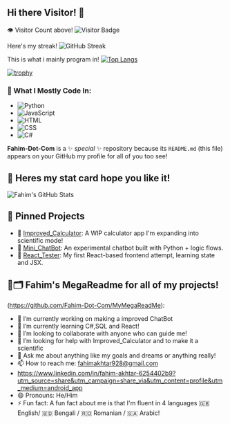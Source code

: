 ## Hi there Visitor! 👋
👁️ Visitor Count above!
![Visitor Badge](https://visitor-badge.laobi.icu/badge?page_id=Fahim-Dot-Com.Fahim-Dot-Com)

Here's my streak!
![GitHub Streak](https://github-readme-streak-stats.herokuapp.com/?user=Fahim-Dot-Com&theme=dark)

This is what i mainly program in!
[![Top Langs](https://github-readme-stats.vercel.app/api/top-langs/?username=Fahim-Dot-Com&layout=pie&langs_count=6&theme=tokyonight&v=3)](https://github.com/anuraghazra/github-readme-stats)


[![trophy](https://github-profile-trophy.vercel.app/?username=Fahim-Dot-Com&theme=gruvbox)](https://github.com/ryo-ma/github-profile-trophy)

### 🧠 What I Mostly Code In:
- ![Python](https://img.shields.io/badge/Python-57%25-blue)
- ![JavaScript](https://img.shields.io/badge/JavaScript-16%25-yellow)
- ![HTML](https://img.shields.io/badge/HTML-12%25-orange)
- ![CSS](https://img.shields.io/badge/CSS-7%25-purple)
- ![C#](https://img.shields.io/badge/CSS-6%25-green)



**Fahim-Dot-Com** is a ✨ _special_ ✨ repository because its `README.md` (this file) appears on your GitHub my profile for all of you too see!

## 💪 Heres my stat card hope you like it!

![Fahim's GitHub Stats](https://github-readme-stats.vercel.app/api?username=Fahim-Dot-Com&show_icons=true&theme=tokyonight&hide_title=false&hide=issues&rank_icon=percentile&custom_title=Fahim-Dot-Com%20GitHub%20Stats)

## 📌 Pinned Projects

- 🔢 [Improved_Calculator](https://github.com/Fahim-Dot-Com/Improved_Calculator): A WIP calculator app I'm expanding into scientific mode!
- 🤖 [Mini_ChatBot](https://github.com/Fahim-Dot-Com/MyBotProject): An experimental chatbot built with Python + logic flows.
- 🧪 [React_Tester](https://github.com/Fahim-Dot-Com/HelloWorldToReact): My first React-based frontend attempt, learning state and JSX.

## 🧠🗂️ Fahim's MegaReadme for all of my projects!
(https://github.com/Fahim-Dot-Com/MyMegaReadMe):

- 🔭 I’m currently working on making a improved ChatBot
- 🌱 I’m currently learning C#,SQL and React!
- 👯 I’m looking to collaborate with anyone who can guide me!
- 🤔 I’m looking for help with Improved_Calculator and to make it a scientific 
- 💬 Ask me about anything like my goals and dreams or anything really!
- 📫 How to reach me: fahimakhtar928@gmail.com
- https://www.linkedin.com/in/fahim-akhtar-6254402b9?utm_source=share&utm_campaign=share_via&utm_content=profile&utm_medium=android_app
- 😄 Pronouns: He/Him
- ⚡ Fun fact: A fun fact about me is that I'm fluent in 4 languages 🇬🇧 English/ 🇧🇩 Bengali / 🇷🇴 Romanian / 🇸🇦 Arabic!
